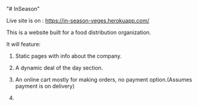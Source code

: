 "# InSeason" 

Live site is on : https://in-season-veges.herokuapp.com/

This is a website built for a food distribution organization.

It will feature:

1. Static pages with info about the company.

2. A dynamic deal of the day section.

3. An online cart mostly for making orders, no payment option.(Assumes payment is on delivery)

4.

